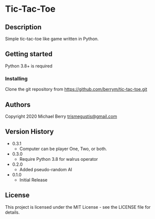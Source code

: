 # Tic-Tac-Toe

## Description

Simple tic-tac-toe like game written in Python.

## Getting started

Python 3.8+ is required

### Installing

Clone the git repository from https://github.com/berrym/tic-tac-toe.git

## Authors

Copyright 2020
Michael Berry <trismegustis@gmail.com>

## Version History
* 0.3.1
    * Computer can be player One, Two, or both.
* 0.3.0
    * Require Python 3.8 for walrus operator
* 0.2.0
    * Added pseudo-random AI
* 0.1.0
    * Initial Release

## License

This project is licensed under the MIT License - see the LICENSE file for details.
